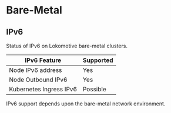 # Bare-Metal

## IPv6

Status of IPv6 on Lokomotive bare-metal clusters.

| IPv6 Feature            | Supported |
|-------------------------|-----------|
| Node IPv6 address       | Yes       |
| Node Outbound IPv6      | Yes       |
| Kubernetes Ingress IPv6 | Possible  |

IPv6 support depends upon the bare-metal network environment.
